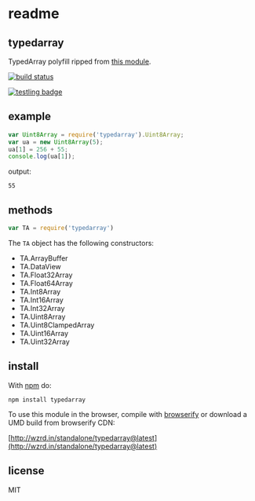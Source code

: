 # readme

## typedarray

TypedArray polyfill ripped from [this module](https://raw.github.com/inexorabletash/polyfill).

[![build status](https://secure.travis-ci.org/substack/typedarray.png)](http://travis-ci.org/substack/typedarray)

[![testling badge](https://ci.testling.com/substack/typedarray.png)](https://ci.testling.com/substack/typedarray)

## example

```javascript
var Uint8Array = require('typedarray').Uint8Array;
var ua = new Uint8Array(5);
ua[1] = 256 + 55;
console.log(ua[1]);
```

output:

```text
55
```

## methods

```javascript
var TA = require('typedarray')
```

The `TA` object has the following constructors:

* TA.ArrayBuffer
* TA.DataView
* TA.Float32Array
* TA.Float64Array
* TA.Int8Array
* TA.Int16Array
* TA.Int32Array
* TA.Uint8Array
* TA.Uint8ClampedArray
* TA.Uint16Array
* TA.Uint32Array

## install

With [npm](https://npmjs.org) do:

```text
npm install typedarray
```

To use this module in the browser, compile with [browserify](http://browserify.org) or download a UMD build from browserify CDN:

[http://wzrd.in/standalone/typedarray@latest](http://wzrd.in/standalone/typedarray@latest)

## license

MIT

